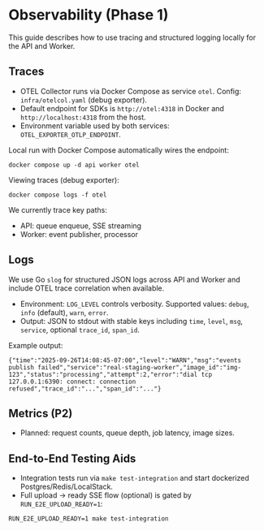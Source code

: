 # Observability (Phase 1)

This guide describes how to use tracing and structured logging locally for the API and Worker.

## Traces

- OTEL Collector runs via Docker Compose as service `otel`. Config: `infra/otelcol.yaml` (debug exporter).
- Default endpoint for SDKs is `http://otel:4318` in Docker and `http://localhost:4318` from the host.
- Environment variable used by both services: `OTEL_EXPORTER_OTLP_ENDPOINT`.

Local run with Docker Compose automatically wires the endpoint:

```
docker compose up -d api worker otel
```

Viewing traces (debug exporter):

```
docker compose logs -f otel
```

We currently trace key paths:

- API: queue enqueue, SSE streaming
- Worker: event publisher, processor

## Logs

We use Go `slog` for structured JSON logs across API and Worker and include OTEL trace correlation when available.

- Environment: `LOG_LEVEL` controls verbosity. Supported values: `debug`, `info` (default), `warn`, `error`.
- Output: JSON to stdout with stable keys including `time`, `level`, `msg`, `service`, optional `trace_id`, `span_id`.

Example output:

```
{"time":"2025-09-26T14:08:45-07:00","level":"WARN","msg":"events publish failed","service":"real-staging-worker","image_id":"img-123","status":"processing","attempt":2,"error":"dial tcp 127.0.0.1:6390: connect: connection refused","trace_id":"...","span_id":"..."}
```

## Metrics (P2)

- Planned: request counts, queue depth, job latency, image sizes.

## End-to-End Testing Aids

- Integration tests run via `make test-integration` and start dockerized Postgres/Redis/LocalStack.
- Full upload → ready SSE flow (optional) is gated by `RUN_E2E_UPLOAD_READY=1`:

```
RUN_E2E_UPLOAD_READY=1 make test-integration
```
